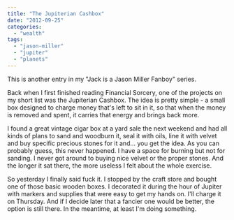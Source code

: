 ```yaml
---
title: "The Jupiterian Cashbox"
date: "2012-09-25"
categories: 
  - "wealth"
tags: 
  - "jason-miller"
  - "jupiter"
  - "planets"
---
```


This is another entry in my "Jack is a Jason Miller Fanboy" series.

Back when I first finished reading Financial Sorcery, one of the projects on my short list was the Jupiterian Cashbox. The idea is pretty simple - a small box designed to charge money that's left to sit in it, so that when the money is removed and spent, it carries that energy and brings back more.

I found a great vintage cigar box at a yard sale the next weekend and had all kinds of plans to sand and woodburn it, seal it with oils, line it with velvet and buy specific precious stones for it and... you get the idea. As you can probably guess, this never happened. I have a space for burning but not for sanding. I never got around to buying nice velvet or the proper stones. And the longer it sat there, the more useless I felt about the whole exercise.

So yesterday I finally said fuck it. I stopped by the craft store and bought one of those basic wooden boxes. I decorated it during the hour of Jupiter with markers and supplies that were easy to get my hands on. I'll charge it on Thursday. And if I decide later that a fancier one would be better, the option is still there. In the meantime, at least I'm doing something.

